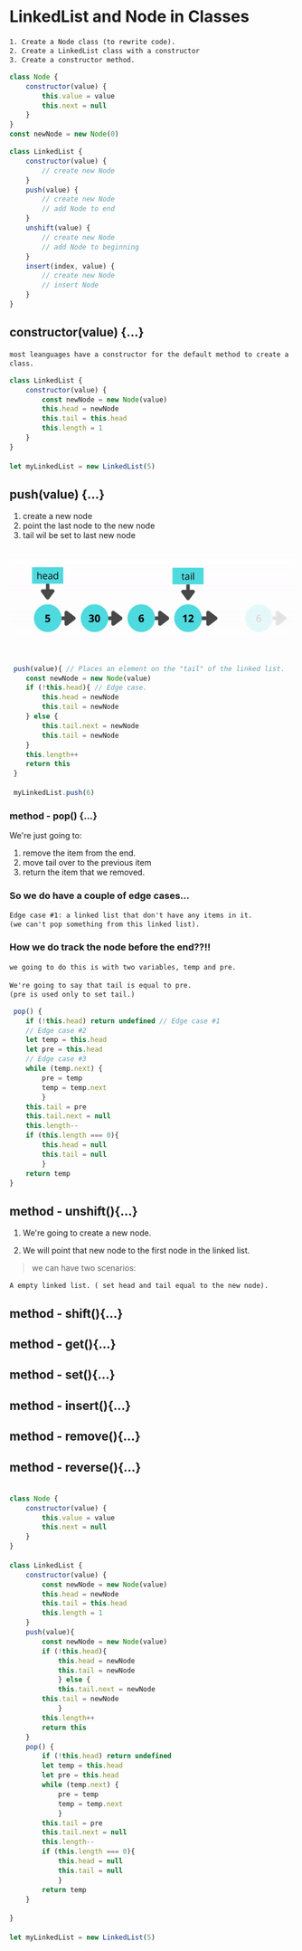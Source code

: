 # LinkedList and Node in Classes
    1. Create a Node class (to rewrite code).
    2. Create a LinkedList class with a constructor
    3. Create a constructor method.

```js
class Node {
    constructor(value) {
        this.value = value
        this.next = null
    }
}
const newNode = new Node(0)
```

```js
class LinkedList {
    constructor(value) {
        // create new Node
    }
    push(value) {
        // create new Node
        // add Node to end
    }
    unshift(value) {
        // create new Node
        // add Node to beginning
    }
    insert(index, value) {
        // create new Node
        // insert Node
    }
}
```


## constructor(value) {...}
    most leanguages have a constructor for the default method to create a class.

```js
class LinkedList {
    constructor(value) {
        const newNode = new Node(value)
        this.head = newNode
        this.tail = this.head
        this.length = 1
    }
}

let myLinkedList = new LinkedList(5)
```

## push(value) {...}

1. create a new node
2. point the last node to the new node
3. tail wil be set to last new node

![push](/imgs/linkedlist-push.gif)

```js
 push(value){ // Places an element on the "tail" of the linked list.
    const newNode = new Node(value)
    if (!this.head){ // Edge case.
        this.head = newNode
        this.tail = newNode
    } else {
        this.tail.next = newNode
        this.tail = newNode
    }
    this.length++
    return this
 }

 myLinkedList.push(6)
```

### method - pop() {...} 
 
We're just going to:
1. remove the item from the end.
2. move tail over to the previous item
3. return the item that we removed.


### So we do have a couple of edge cases...
    
    Edge case #1: a linked list that don't have any items in it.
    (we can't pop something from this linked list).



### How we do track the node before the end??!!
    we going to do this is with two variables, temp and pre.

    We're going to say that tail is equal to pre.
    (pre is used only to set tail.)



```js
 pop() {
    if (!this.head) return undefined // Edge case #1
    // Edge case #2
    let temp = this.head
    let pre = this.head
    // Edge case #3
    while (temp.next) {
        pre = temp
        temp = temp.next
        }
    this.tail = pre
    this.tail.next = null
    this.length--
    if (this.length === 0){
        this.head = null
        this.tail = null
        }
    return temp
}
```

## method - unshift(){...}

1. We're going to create a new node.

2. We will point that new node to the first node in the linked list.


> we can have two scenarios:

    A empty linked list. ( set head and tail equal to the new node).



## method - shift(){...}

## method - get(){...}

## method - set(){...}

## method - insert(){...}

## method - remove(){...}

## method - reverse(){...}







```js

class Node {
    constructor(value) {
        this.value = value
        this.next = null
    }
}

class LinkedList {
    constructor(value) {
        const newNode = new Node(value)
        this.head = newNode
        this.tail = this.head
        this.length = 1
    } 
    push(value){
        const newNode = new Node(value)
        if (!this.head){
            this.head = newNode
            this.tail = newNode
            } else {
            this.tail.next = newNode
        this.tail = newNode
            }
        this.length++
        return this
    }
    pop() {
        if (!this.head) return undefined
        let temp = this.head
        let pre = this.head
        while (temp.next) {
            pre = temp
            temp = temp.next
            }
        this.tail = pre
        this.tail.next = null
        this.length--
        if (this.length === 0){
            this.head = null
            this.tail = null
            }
        return temp
    }
    
}

let myLinkedList = new LinkedList(5)
```